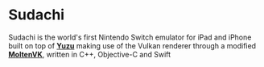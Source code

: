 # Sudachi
Sudachi is the world's first Nintendo Switch emulator for iPad and iPhone built on top of **[Yuzu](https://github.com/yuzu-emu/yuzu)** making use of the Vulkan renderer through a modified **[MoltenVK](https://github.com/KhronosGroup/MoltenVK)**, written in C++, Objective-C and Swift

